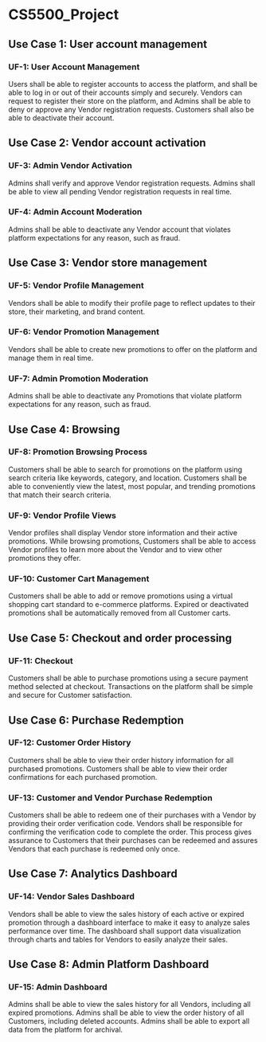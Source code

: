 # CS5500_Project


## Use Case 1: User account management
### UF-1: User Account Management
Users shall be able to register accounts to access the platform, and shall be able to log in or out of their accounts simply and securely.
Vendors can request to register their store on the platform, and Admins shall be able to deny or approve any Vendor registration requests.
Customers shall also be able to deactivate their account.


## Use Case 2: Vendor account activation
### UF-3: Admin Vendor Activation
Admins shall verify and approve Vendor registration requests.
Admins shall be able to view all pending Vendor registration requests in real time.

### UF-4: Admin Account Moderation
Admins shall be able to deactivate any Vendor account that violates platform expectations for any reason, such as fraud.


## Use Case 3: Vendor store management
### UF-5: Vendor Profile Management
Vendors shall be able to modify their profile page to reflect updates to their store, their marketing, and brand content.

### UF-6: Vendor Promotion Management
Vendors shall be able to create new promotions to offer on the platform and manage them in real time.

### UF-7: Admin Promotion Moderation
Admins shall be able to deactivate any Promotions that violate platform expectations for any reason, such as fraud.


## Use Case 4: Browsing
### UF-8: Promotion Browsing Process
Customers shall be able to search for promotions on the platform using search criteria like keywords, category, and location.
Customers shall be able to conveniently view the latest, most popular, and trending promotions that match their search criteria.

### UF-9: Vendor Profile Views
Vendor profiles shall display Vendor store information and their active promotions.
While browsing promotions, Customers shall be able to access Vendor profiles to learn more about the Vendor and to view other promotions they offer.

### UF-10: Customer Cart Management
Customers shall be able to add or remove promotions using a virtual shopping cart standard to e-commerce platforms.
Expired or deactivated promotions shall be automatically removed from all Customer carts.


## Use Case 5: Checkout and order processing
### UF-11: Checkout
Customers shall be able to purchase promotions using a secure payment method selected at checkout.
Transactions on the platform shall be simple and secure for Customer satisfaction.


## Use Case 6: Purchase Redemption
### UF-12: Customer Order History
Customers shall be able to view their order history information for all purchased promotions.
Customers shall be able to view their order confirmations for each purchased promotion.

### UF-13: Customer and Vendor Purchase Redemption
Customers shall be able to redeem one of their purchases with a Vendor by providing their order verification code.
Vendors shall be responsible for confirming the verification code to complete the order.
This process gives assurance to Customers that their purchases can be redeemed and assures Vendors that each purchase is redeemed only once.


## Use Case 7: Analytics Dashboard
### UF-14: Vendor Sales Dashboard
Vendors shall be able to view the sales history of each active or expired promotion through a dashboard interface to make it easy to analyze sales performance over time.
The dashboard shall support data visualization through charts and tables for Vendors to easily analyze their sales.


## Use Case 8: Admin Platform Dashboard
### UF-15: Admin Dashboard
Admins shall be able to view the sales history for all Vendors, including all expired promotions.
Admins shall be able to view the order history of all Customers, including deleted accounts.
Admins shall be able to export all data from the platform for archival.

